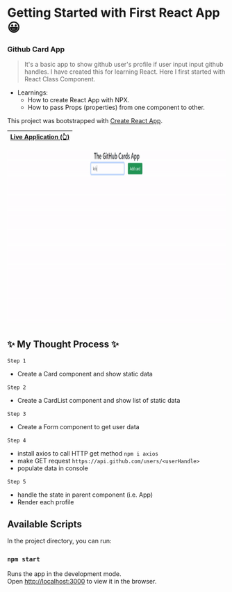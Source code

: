 # Getting Started with First React App 😀

### Github Card App
> It's a basic app to show github user's profile if user input input github handles.
> I have created this for learning React. Here I first started with React Class Component.
 
* Learnings: 
    * How to create React App with NPX.
    * How to pass Props (properties) from one component to other.
    
This project was bootstrapped with [Create React App](https://github.com/facebook/create-react-app).

| [Live Application (👆)](https://github-card-application.herokuapp.com/) |
| ------ |  

<p align="center">
<img alt="GIF" src="https://github.com/krishdu/github-card-app/blob/master/github-card-image-v1.gif?raw=true" width="800" height="400"/>
</p>

## ✨ My Thought Process ✨
```
Step 1
```
+ Create a Card component and show static data

```
Step 2
```
 + Create a CardList component and show list of static data

```
Step 3
```
 + Create a Form component to get user data
```
Step 4
```
 + install axios to call HTTP get method `npm i axios`
 + make GET request `https://api.github.com/users/<userHandle>`
 + populate data in console

```
Step 5
```
 + handle the state in parent component (i.e. App)
 + Render each profile

## Available Scripts

In the project directory, you can run:

### `npm start`

Runs the app in the development mode.\
Open [http://localhost:3000](http://localhost:3000) to view it in the browser.
